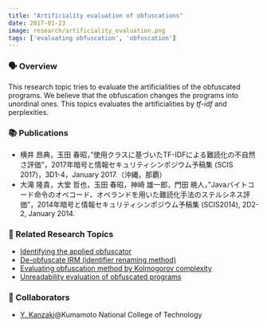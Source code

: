 ```yaml
---
title: "Artificiality evaluation of obfuscations"
date: 2017-01-23
image: research/artificiality_evaluation.png
tags: ['evaluating obfuscation', 'obfuscation']
---
```


### :speaking_head: Overview

This research topic tries to evaluate the artificialities of the obfuscated programs.
We believe that the obfuscation changes the programs into unordinal ones.
This topics evaluates the artificialities by *tf-idf* and perplexities.

### :books: Publications

* 横井 昂典，玉田 春昭，”使用クラスに基づいたTF-IDFによる難読化の不自然さ評価”，2017年暗号と情報セキュリティシンポジウム予稿集 (SCIS 2017)，3D1-4，January 2017.（沖縄，那覇）
* 大滝 隆貴，大堂 哲也，玉田 春昭，神崎 雄一郎，門田 暁人，”Javaバイトコード命令のオペコード、オペランドを用いた難読化手法のステルシネス評価”，2014年暗号と情報セキュリティシンポジウム予稿集 (SCIS2014), 2D2-2, January 2014.

### :mag_right: Related Research Topics

* [Identifying the applied obfuscator](../identifying_applied_obfuscator)
* [De-obfuscate IRM (identifier renaming method)](../deobfuscating_identifier_renaming)
* [Evaluating obfuscation method by Kolmogorov complexity](../evaluation_obfuscation_kolmogorov)
* [Unreadability evaluation of obfuscated programs](../unreadability_evaluation)

### :handshake: Collaborators

* [Y. Kanzaki](http://www.hi.kumamoto-nct.ac.jp/~kanzaki/)@Kumamoto National College of Technology
